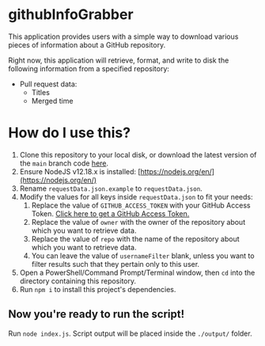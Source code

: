 # githubInfoGrabber
This application provides users with a simple way to download various pieces of information about a GitHub repository.

Right now, this application will retrieve, format, and write to disk the following information from a specified repository:
- Pull request data:
    - Titles
    - Merged time

# How do I use this?
1. Clone this repository to your local disk, or download the latest version of the `main` branch code [here](https://github.com/zfox23/githubInfoGrabber/archive/main.zip).
2. Ensure NodeJS v12.18.x is installed: [https://nodejs.org/en/](https://nodejs.org/en/)
3. Rename `requestData.json.example` to `requestData.json`.
4. Modify the values for all keys inside `requestData.json` to fit your needs:
    1. Replace the value of `GITHUB_ACCESS_TOKEN` with your GitHub Access Token. [Click here to get a GitHub Access Token.](https://github.com/settings/tokens/new?scopes=repo)
    2. Replace the value of `owner` with the owner of the repository about which you want to retrieve data.
    3. Replace the value of `repo` with the name of the repository about which you want to retrieve data.
    4. You can leave the value of `usernameFilter` blank, unless you want to filter results such that they pertain only to this user.
5. Open a PowerShell/Command Prompt/Terminal window, then `cd` into the directory containing this repository.
6. Run `npm i` to install this project's dependencies.

## Now you're ready to run the script!
Run `node index.js`. Script output will be placed inside the `./output/` folder.